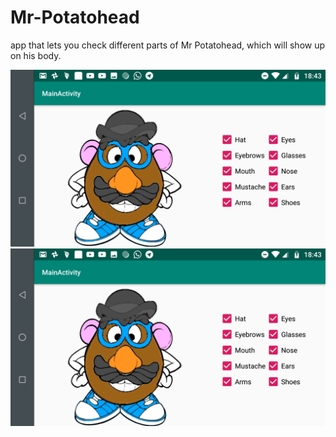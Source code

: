 # Mr-Potatohead
app that lets you check different parts of Mr Potatohead, which will show up on his body.

![alt text](https://raw.githubusercontent.com/juliaschaap21/Mr-Potatohead/master/Screenshot_20181102-184323.png)
![alt text](https://raw.githubusercontent.com/juliaschaap21/Mr-Potatohead/master/Screenshot_20181102-184323.png)

